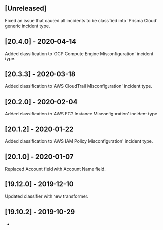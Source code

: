 ## [Unreleased]
Fixed an issue that caused all incidents to be classified into 'Prisma Cloud'
generic incident type.

## [20.4.0] - 2020-04-14
Added classification to 'GCP Compute Engine Misconfiguration' incident type.


## [20.3.3] - 2020-03-18
Added classification to 'AWS CloudTrail Misconfiguration' incident type.


## [20.2.0] - 2020-02-04
Added classification to 'AWS EC2 Instance Misconfiguration' incident type.


## [20.1.2] - 2020-01-22
Added classification to 'AWS IAM Policy Misconfiguration' incident type.

## [20.1.0] - 2020-01-07
Replaced Account field with Account Name field.

## [19.12.0] - 2019-12-10
Updated classifier with new transformer.

## [19.10.2] - 2019-10-29
-
